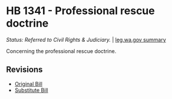 # HB 1341 - Professional rescue doctrine
*Status: Referred to Civil Rights & Judiciary.* | [leg.wa.gov summary](https://app.leg.wa.gov/billsummary?BillNumber=1341&Year=2021)

Concerning the professional rescue doctrine.

## Revisions
* [Original Bill](1/)
* [Substitute Bill](S/)